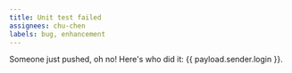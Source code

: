 ```yaml
---
title: Unit test failed
assignees: chu-chen
labels: bug, enhancement
---
```

Someone just pushed, oh no! Here's who did it: {{ payload.sender.login }}.
